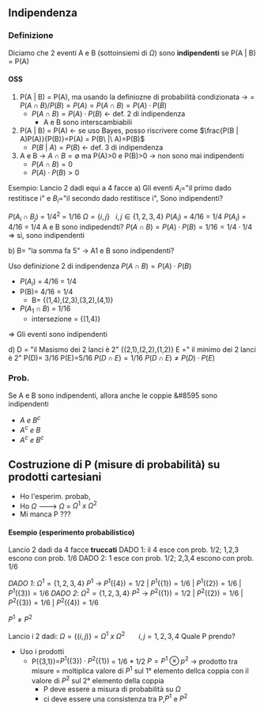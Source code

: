  ## Indipendenza
 
 ### Definizione
 Diciamo che 2 eventi A e B (sottoinsiemi di $\Omega$) sono **indipendenti** se P(A | B) = P(A)
 
 #### OSS
 1. P(A | B) = P(A), ma usando la definiozne di probabilità condizionata -> = $P(A \cap B)/{P(B)} = P(A) = P(A\cap B)= P(A)\cdot P(B)$
	- $P(A\cap B)= P(A)\cdot P(B)$ <- def. 2 di indipendenza
		- A e B sono interscambiabili
1.  P(A | B) = P(A) <- se uso Bayes, posso riscrivere come $\frac{P(B | A)P(A)}{P(B)}=P(A) = P(B\ |\ A)=P(B)$
	- $P(B\ |\ A)=P(B)$ <- def. 3 di indipendenza  
1. A e B -> $A \cap B  = \emptyset$ ma  P(A)>0 e P(B)>0 -> non sono mai indipendenti 
	- $P(A\cap B)=0$
	- $P(A)\cdot P(B)>0$  

Esempio: Lancio 2 dadi equi a 4 facce
a) Gli eventi $A_i$="il primo dado restitisce i" e $B_i$="il secondo dado restitisce i", Sono indipendenti?

$P(A_i \cap B_j)$ = 1/$4^2$ = 1/16
$\Omega =\{i,j\}\ \ \ i,j \in \{1,2,3,4\}$
$P(A_i)$ = 4/16 = 1/4
$P(A_i)$ = 4/16 = 1/4
A e B sono indipedendti? $P(A \cap B) = P(A) \cdot P(B) = 1/16 = 1/4 \cdot 1/4$ => si, sono indipendenti

b) B= "la somma fa 5" -> A1 e B sono indipendenti?

Uso definizione 2 di indipendenza $P(A\cap B)= P(A)\cdot P(B)$
- $P(A_i)$ = 4/16 = 1/4
- P(B)= 4/16 = 1/4
	- B= {(1,4),(2,3),(3,2),(4,1)}
- $P(A_1 \cap B)$ = 1/16
	- intersezione = {(1,4)} 

=> Gli eventi sono indipendenti


d)
D = "il Masismo dei 2 lanci è 2" {(2,1),(2,2),(1,2)}
E =" il minimo dei 2 lanci è 2"
P(D)= 3/16
P(E)=5/16
$P(D \cap E) = 1/{16}$
$P(D \cap E) \neq P(D)\cdot P(E)$

### Prob.
Se A e B sono indipendenti, allora anche le coppie &#8595 sono indipendenti
- $A\ e\ B^c$
- $A^c\ e\ B$
- $A^c\ e\ B^c$

## Costruzione di P (misure di probabilità) su prodotti cartesiani

- Ho l'esperim. probab,
- Ho $\Omega$ ---> $\Omega$ = $\Omega^1\ x\  \Omega^2$
- Mi manca P ???

#### Esempio (esperimento probabilistico)
Lancio 2 dadi da 4 facce **truccati**
DADO 1: il 4 esce con prob. 1/2; 1,2,3 escono con prob. 1/6
DADO 2:  1 esce con prob. 1/2; 2,3,4 escono con prob. 1/6

*DADO 1*:
$\Omega^1 = \{1,2,3,4\}$
$P^1$ -> $P^1(\{4\}) = 1/2$ | $P^1(\{1\}) = 1/6$ | $P^1(\{2\}) = 1/6$ | $P^1(\{3\}) = 1/6$
*DADO 2*:
$\Omega^2 = \{1,2,3,4\}$
$P^2$ -> $P^2(\{1\}) = 1/2$ | $P^2(\{2\}) = 1/6$ | $P^2(\{3\}) = 1/6$ | $P^2(\{4\}) = 1/6$

$P^1 \neq P^2$

Lancio i  2 dadi: $\Omega=\{(i,j)\}  = \Omega^1 \ x\ \Omega^2\ \ \ \ \ \ \ i,j=1,2,3,4$
Quale P prendo?
- Uso i prodotti
	- P({3,1})=$P^1(\{3\})\cdot P^2(\{1\})$ = 1/6 \* 1/2 
		$P = P^1 \otimes p^2$ -> prodotto tra misure = moltiplica valore di $P^1$ sul 1° elemento dellca coppia con il valore di $P^2$ sul 2° elemento della coppia
		- P deve essere a misura di probabilità su $\Omega$
		- ci deve essere una consistenza tra P,$P^1$ e $P^2$